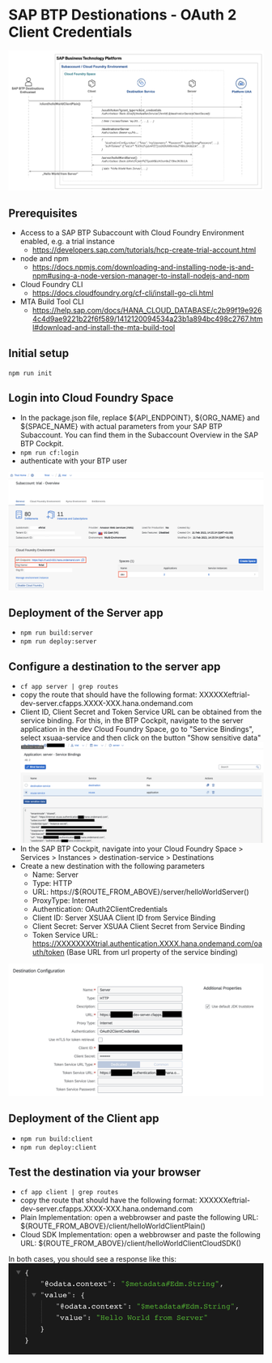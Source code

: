 # SAP BTP Destionations - OAuth 2 Client Credentials

![Scenario](./misc/scenario.png)

## Prerequisites

-   Access to a SAP BTP Subaccount with Cloud Foundry Environment enabled, e.g. a trial instance
    -   https://developers.sap.com/tutorials/hcp-create-trial-account.html
-   node and npm
    -   https://docs.npmjs.com/downloading-and-installing-node-js-and-npm#using-a-node-version-manager-to-install-nodejs-and-npm
-   Cloud Foundry CLI
    -   https://docs.cloudfoundry.org/cf-cli/install-go-cli.html
-   MTA Build Tool CLI
    -   https://help.sap.com/docs/HANA_CLOUD_DATABASE/c2b99f19e9264c4d9ae9221b22f6f589/1412120094534a23b1a894bc498c2767.html#download-and-install-the-mta-build-tool

## Initial setup

`npm run init`

## Login into Cloud Foundry Space

-   In the package.json file, replace \$\{API_ENDPOINT}, \$\{ORG_NAME} and \$\{SPACE_NAME} with actual parameters from your SAP BTP Subaccount. You can find them in the Subaccount Overview in the SAP BTP Cockpit.
-   `npm run cf:login`
-   authenticate with your BTP user

![Subaccount](./misc/cflogin.png)

## Deployment of the Server app

-   `npm run build:server`
-   `npm run deploy:server`

## Configure a destination to the server app

-   `cf app server | grep routes`
-   copy the route that should have the following format: XXXXXXeftrial-dev-server.cfapps.XXXX-XXX.hana.ondemand.com
-   Client ID, Client Secret and Token Service URL can be obtained from the service binding. For this, in the BTP Cockpit, navigate to the server application in the dev Cloud Foundry Space, go to "Service Bindings", select xsuaa-service and then click on the button "Show sensitive data"
    ![Service Binding](./misc/service-binding.png)
-   In the SAP BTP Cockpit, navigate into your Cloud Foundry Space > Services > Instances > destination-service > Destinations
-   Create a new destination with the following parameters
    -   Name: Server
    -   Type: HTTP
    -   URL: https://${ROUTE_FROM_ABOVE}/server/helloWorldServer()
    -   ProxyType: Internet
    -   Authentication: OAuth2ClientCredentials
    -   Client ID: Server XSUAA Client ID from Service Binding
    -   Client Secret: Server XSUAA Client Secret from Service Binding
    -   Token Service URL: https://XXXXXXXXtrial.authentication.XXXX.hana.ondemand.com/oauth/token (Base URL from url property of the service binding)

![Destination](./misc/destination.png)

## Deployment of the Client app

-   `npm run build:client`
-   `npm run deploy:client`

## Test the destination via your browser

-   `cf app client | grep routes`
-   copy the route that should have the following format: XXXXXXeftrial-dev-server.cfapps.XXXX-XXX.hana.ondemand.com
-   Plain Implementation: open a webbrowser and paste the following URL: ${ROUTE_FROM_ABOVE}/client/helloWorldClientPlain()
-   Cloud SDK Implementation: open a webbrowser and paste the following URL: ${ROUTE_FROM_ABOVE}/client/helloWorldClientCloudSDK()

In both cases, you should see a response like this:
![Response](./misc/response.png)

